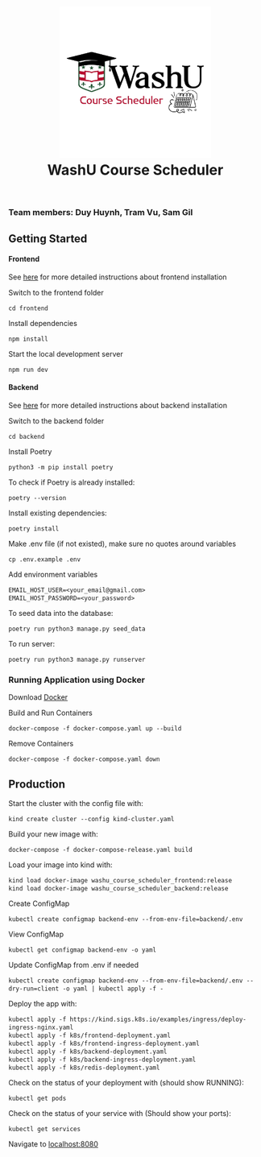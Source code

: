 <h1 align="center">
  <a href="#"><img src="img/logo.png" alt="WashU Course Scheduler" width="300"></a>
  <br>
  WashU Course Scheduler
  <br>
  <br>
</h1>

<!-- <p align="center">
  <a href="https://github.com/CSE437s/FL24-project-group-9/graphs/contributors" alt="Contributors">
    <img src="https://img.shields.io/github/contributors/CSE437s/FL24-project-group-9" />
  </a>
</p> -->

### Team members: Duy Huynh, Tram Vu, Sam Gil

## Getting Started

#### Frontend

See [here](./frontend/README.md) for more detailed instructions about frontend installation

Switch to the frontend folder
```
cd frontend
```

Install dependencies
```
npm install
```

Start the local development server
```
npm run dev
```


#### Backend
See [here](./backend/README.md) for more detailed instructions about backend installation

Switch to the backend folder
```
cd backend
```

Install Poetry
```
python3 -m pip install poetry
```

To check if Poetry is already installed:

```
poetry --version
```

Install existing dependencies:
```
poetry install
```

Make .env file (if not existed), make sure no quotes around variables
```
cp .env.example .env
```

Add environment variables
```
EMAIL_HOST_USER=<your_email@gmail.com>
EMAIL_HOST_PASSWORD=<your_password>
```

To seed data into the database:

```
poetry run python3 manage.py seed_data
```

To run server:
```
poetry run python3 manage.py runserver
```

### Running Application using Docker
Download [Docker](https://www.docker.com/get-started/)

Build and Run Containers
```
docker-compose -f docker-compose.yaml up --build
```

Remove Containers
```
docker-compose -f docker-compose.yaml down
```

## Production

Start the cluster with the config file with:
```
kind create cluster --config kind-cluster.yaml
```

Build your new image with:
```
docker-compose -f docker-compose-release.yaml build
```

Load your image into kind with:
```
kind load docker-image washu_course_scheduler_frontend:release
kind load docker-image washu_course_scheduler_backend:release
```

Create ConfigMap
```
kubectl create configmap backend-env --from-env-file=backend/.env
```

View ConfigMap
```
kubectl get configmap backend-env -o yaml
```

Update ConfigMap from .env if needed
```
kubectl create configmap backend-env --from-env-file=backend/.env --dry-run=client -o yaml | kubectl apply -f -
```

Deploy the app with:
```
kubectl apply -f https://kind.sigs.k8s.io/examples/ingress/deploy-ingress-nginx.yaml
kubectl apply -f k8s/frontend-deployment.yaml
kubectl apply -f k8s/frontend-ingress-deployment.yaml
kubectl apply -f k8s/backend-deployment.yaml
kubectl apply -f k8s/backend-ingress-deployment.yaml
kubectl apply -f k8s/redis-deployment.yaml
```

Check on the status of your deployment with (should show RUNNING):
```
kubectl get pods
```

Check on the status of your service with (Should show your ports):
```
kubectl get services
```

Navigate to [localhost:8080](localhost:8080)
